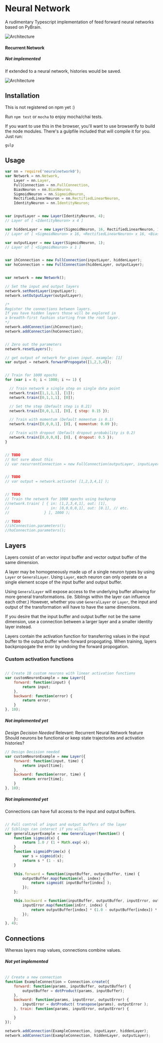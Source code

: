 Neural Network
==============

A rudimentary Typescript implementation of feed forward neural networks based on PyBrain.

![Architecture](https://github.com/EricMok/neuralnetwork0/blob/master/architecture.png)


#### Recurrent Network
##### Not implemented

If extended to a neural network, histories would be saved.

![Architecture](https://github.com/EricMok/neuralnetwork0/blob/master/recurrentArchitecture.png)


## Installation
This is not registered on npm yet :)

Run `npm test` or `mocha` to enjoy mocha/chai tests.

If you want to use this in the browser, you'll want to use browserify to build the node modules. There's a gulpfile included
that will compile it for you. Just run:

```
gulp
```


## Usage

```javascript
var nn = require('neuralnetwork0');
var Network = nn.Network,
    Layer = nn.Layer,
    FullConnection = nn.FullConnection,
    BiasNeuron = nn.BiasNeuron,
    SigmoidNeuron = nn.SigmoidNeuron,
    RectifiedLinearNeuron = nn.RectifiedLinearNeuron,
    IdentityNeuron = nn.IdentityNeuron;


var inputLayer = new Layer(IdentityNeuron, 4);
// Layer of [ <IdentityNeuron> x 4 ]

var hiddenLayer = new Layer(SigmoidNeuron, 16, RectifiedLinearNeuron, 16, BiasNeuron, 1);
// Layer of [ <SigmoidNeuron> x 16, <RectifiedLinearNeuron> x 16, <BiasNeuron> ]

var outputLayer = new Layer(SigmoidNeuron, 1);
// Layer of [ <SigmoidNeuron> x 1 ]


var ihConnection = new FullConnection(inputLayer, hiddenLayer);
var hoConnection = new FullConnection(hiddenLayer, outputLayer);


var network = new Network();

// Set the input and output layers
network.setRootLayer(inputLayer);
network.setOutputLayer(outputLayer);

/*
Register the connections between layers.
If you have hidden layers those will be explored in
a breadth-first fashion starting from the root layer.
*/
network.addConnection(ihConnection);
network.addConnection(hoConnection);


// Zero out the parameters
network.resetLayers();

// get output of network for given input. example: [1]
var output = network.forwardPropogate([1,2,3,4]);


// Train for 1000 epochs
for (var i = 0; i < 1000; i += 1) {

  // Train network a single step on single data point
  network.train([1,1,1,1], [1]);
  network.train([0,1,1,1], [0]);

  // Set the step (Default step is 0.21)
  network.train([0,0,1,1], [0], { step: 0.15 });

  // Train with momentum (Default momentum is 0.1)
  network.train([0,0,0,1], [0], { momentum: 0.09 });

  // Train with dropout (Default dropout probability is 0.2)
  network.train([0,0,0,0], [0], { dropout: 0.5 });
}


// TODO
// Not sure about this
// var recurrentConnection = new FullConnection(outputLayer, inputLayer);


// TODO
// var output = network.activate( [1,2,3,4,1] );


// TODO
// Train the network for 1000 epochs using backprop
//network.train( [ { in: [1,2,3,4,1], out: [1],
//                   in: [0,0,0,0,1], out: [0.1], // etc.
//                } ], 1000 );

// TODO
//ihConnection.parameters();
//hoConnection.parameters();

```


## Layers

Layers consist of an vector input buffer and vector output buffer of the same dimension.

A layer may be homogeneously made up of a single neuron types by using `Layer` or `GeneralLayer`.
Using `Layer`, each neuron can only operate on a single element scope of the input buffer and output buffer.

Using `GeneralLayer` will expose access to the underlying buffer allowing for more general transformations. (ie. Siblings
within the layer can influence each other.) However, whether you use `GeneralLayer` or `Layer`, the input and output
of the transformation will have to have the same dimensions.

If you desire that the input buffer and output buffer not be the same dimension,
use a connection between a larger layer and a smaller identity layer instead.

Layers contain the activation function for transferring values in the input buffer to the output buffer when forward propogating.
When training, layers backpropogate the error by undoing the forward propogation.


### Custom activation functions

```javascript

// Create 10 custom neurons with linear activation functions
var customNeuronExample = new Layer({
    forward: function(input) {
        return input;
    },
    backward: function(error) {
        return error;
    }
}, 10);
```

##### Not implemented yet
*Design Decision Needed*
Relevant: Recurrent Neural Network feature
Should neurons be functional or keep state trajectories and
activation histories?

```javascript
// Design Decision needed
var customNeuronExample = new Layer({
    forward: function(input, time) {
        return input[time];
    },
    backward: function(error, time) {
        return error[time];
    }
}, 10);
```


##### Not implemented yet

Connections can have full access to the input and output buffers.

```javascript

// Full control of input and output buffers of the layer
// Siblings can interact if you will.
var generalLayerExample = new GeneralLayer(function() {
    function sigmoid(x) {
        return 1.0 / (1 + Math.exp(-x);
    }
    function sigmoidPrime(x) {
        var s = sigmoid(x);
        return s * (1 - s);
    }

    this.forward = function(inputBuffer, outputBuffer, time) {
        outputBuffer.map(function(el, index) {
            return sigmoid( inputBuffer[index] );
        });
    };

    this.backward = function(inputBuffer, outputBuffer, inputError, outputError, time) {
        inputError.map(function(inErr, index) {
            return outputBuffer[index] * (1.0 - outputBuffer[index]) * outputError[index];
        });
    };
}, 4);

```

## Connections

Whereas layers map values, connections combine values.

##### Not yet implemented

```javascript

// Create a new connection
function ExampleConnection = Connection.create({
    forward: function(params, inputBuffer, outputBuffer) {
        outputBuffer = dotProduct(params, inputBuffer);
    },
    backward: function(params, inputError, outputError) {
        inputError = dotProduct( transpose(params), outputError );
    }, train: function(params, inputError, outputError) {

    }
});

network.addConnection(ExampleConnection, inputLayer, hiddenLayer);
network.addConnection(ExampleConnection, hiddenLayer, outputLayer);

```
